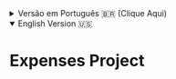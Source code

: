<div id='pt-br'>
   <details>
   <summary>Versão em Português 🇧🇷 (Clique Aqui)</summary>
       <h1>Projeto de Despesas</h1>
</div>

<div id='en'>
   <details open >
   <summary>English Version 🇺🇸</summary>
       <h1>Expenses Project</h1>
</div>
